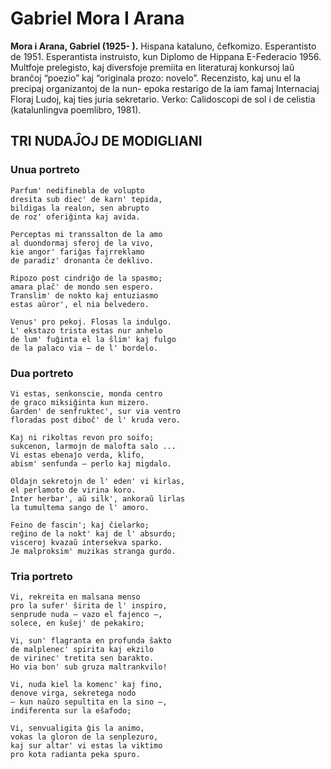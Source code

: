 # Gabriel Mora I Arana

**Mora i Arana, Gabriel (1925- ).** Hispana kataluno, ĉefkomizo. Esperantisto de 1951. Esperantista instruisto, kun Diplomo de Hippana E-Federacio 1956. Multfoje prelegisto, kaj diversfoje premiita en literaturaj konkursoj laŭ branĉoj “poezio” kaj “originala prozo: novelo”. Recenzisto, kaj unu el la precipaj organizantoj de la nun- epoka restarigo de la iam famaj Internaciaj Floraj Ludoj, kaj ties juria sekretario. Verko: Calidoscopi de sol i de celistia (katalunlingva poemlibro, 1981).

## TRI NUDAĴOJ DE MODIGLIANI

### Unua portreto
    Parfum' nedifinebla de volupto
    dresita sub diec' de karn' tepida,
    bildigas la realon, sen abrupto
    de roz' oferiĝinta kaj avida.

    Perceptas mi transsalton de la amo
    al duondormaj sferoj de la vivo,
    kie angor' fariĝas fajrreklamo
    de paradiz' dronanta ĉe deklivo.

    Ripozo post cindriĝo de la spasmo;
    amara plaĉ' de mondo sen espero.
    Translim' de nokto kaj entuziasmo
    estas aŭror', el nia belvedero.

    Venus' pro pekoj. Flosas la indulgo.
    L' ekstazo trista estas nur anhelo
    de lum' fuĝinta el la ŝlim' kaj fulgo
    de la palaco via — de l' bordelo.

### Dua portreto
    Vi estas, senkonscie, monda centro
    de graco miksiĝinta kun mizero.
    Ĝarden' de senfruktec', sur via ventro
    floradas post diboĉ' de l' kruda vero.

    Kaj ni rikoltas revon pro soifo;
    sukcenon, larmojn de malofta salo ...
    Vi estas ebenaĵo verda, klifo,
    abism' senfunda — perlo kaj migdalo.

    Oldajn sekretojn de l' eden' vi kirlas,
    el perlamoto de virina koro.
    Inter herbar', aŭ silk', ankoraŭ lirlas
    la tumultema sango de l' amoro.

    Feino de fascin'; kaj ĉielarko;
    reĝino de la nokt' kaj de l' absurdo;
    visceroj kvazaŭ intersekva sparko.
    Je malproksim' muzikas stranga gurdo.

### Tria portreto

    Vi, rekreita en malsana menso
    pro la sufer' ŝirita de l' inspiro,
    senprude nuda — vazo el fajenco —,
    solece, en kuŝej' de pekakiro;

    Vi, sun' flagranta en profunda ŝakto
    de malplenec' spirita kaj ekzilo
    de virinec' tretita sen barakto.
    Ho via bon' sub gruza maltrankvilo!

    Vi, nuda kiel la komenc' kaj fino,
    denove virga, sekretega nodo
    — kun naŭzo sepultita en la sino —,
    indiferenta sur la eŝafodo;

    Vi, senvualigita ĝis la animo,
    vokas la gloron de la senplezuro,
    kaj sur altar' vi estas la viktimo
    pro kota radianta peka spuro.
